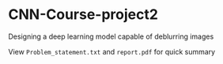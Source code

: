 # CNN-Course-project2

Designing a deep learning model capable of deblurring images 

View `Problem_statement.txt` and `report.pdf` for quick summary 
 
